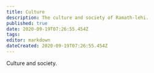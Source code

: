 ```yaml
---
title: Culture
description: The culture and society of Ramath-lehi.
published: true
date: 2020-09-19T07:26:55.454Z
tags: 
editor: markdown
dateCreated: 2020-09-19T07:26:55.454Z
---
```


Culture and society.